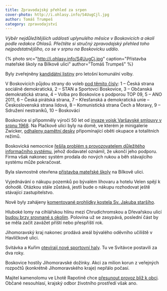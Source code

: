 ```yaml
---
title: Zpravodajský přehled za srpen
cover-photo: http://i.ohlasy.info/S4UugCjl.jpg
author: Tomáš Trumpeš
category: zpravodajství
---
```


*Výběr nejdůležitějších událostí uplynulého měsíce v Boskovicích a okolí podle redakce Ohlasů. Přečtěte si stručný zpravodajský přehled toho nejpodstatnějšího, co se v srpnu na Boskovicku událo.*

{% photo src="http://i.ohlasy.info/S4UugCj.jpg" caption="Přístavba mateřské školy na Bílkově ulici" author="Tomáš Trumpeš" %}

Byly zveřejněny [kandidátní listiny](https://volby.cz/pls/kv2018/kv2211?xjazyk=CZ&xid=1&xv=12&xdz=2&xnumnuts=6201&xobec=581372) pro letošní komunální volby.

V Boskovicích půjdou strany do voleb [pod těmito čísly](http://www.boskovice.cz/losovani-volebnich-cisel-kandidatek/d-34426): 1 – Česká strana sociálně demokratická, 2 – STAN a Sportovci Boskovice, 3 – Občanská demokratická strana, 4 – Volba pro Boskovice s podporou TOP 09, 5 – ANO 2011, 6 – Česká pirátská strana, 7 – Křesťanská a demokratická unie – Československá strana lidová, 8 – Komunistická strana Čech a Moravy, 9 – Sdružení nestraníků, 10 – Boskováci

Boskovice si připomněly výročí 50 let od [invaze vojsk Varšavské smlouvy v srpnu 1968](http://www.ohlasy.info/clanky/2018/08/okupace.html). Na Plačkově ulici byly na domě, ve kterém je minigalerie Zwicker, [odhaleny pamětní desky](http://www.ohlasy.info/clanky/2018/08/slepa-ulicka.html) připomínající oběti okupace a totalitních režimů.

Boskovická nemocnice [řešila problém s provozovatelem důležitého informačního systému](http://www.ohlasy.info/clanky/2018/08/nemocnice-is.html), jehož dodavatel oznámil, že ukončí jeho podporu. Firma však nakonec systém prodala do nových rukou a běh stávajícího systému může pokračovat.

Byla slavnostně otevřena [přístavba mateřské školy](http://boskovice.cz/pristavba-ms-boskovice-byla-slavnostne-otevrena/d-34525) na Bílkově ulici.

Vyjednávání o nákupu pozemků po bývalém lihovaru a hotelu Velen spějí k dohodě. Otázkou stále zůstává, jestli bude o nákupu rozhodovat ještě stávající zastupitelstvo.

Nově byly zahájeny [komentované prohlídky kostela Sv. Jakuba staršího](http://boskovice.cz/prohlidka-kostela-sv-jakuba-s-nbsp-helenou-janikovou/d-34524).

Hluboké lomy na cihlářskou hlínu mezi Chrudichromskou a Dřevařskou ulicí [budou brzy srovnané s okolím](http://www.ohlasy.info/clanky/2018/08/rekultivace-lomu.html). Polovina už se zasypává, poslední část by se měla začít zavážet příští nebo přespříští rok.

Jihomoravský kraj nakonec prodává areál bývalého oděvního učiliště v Havlíčkově ulici.

Svitávka a Kuřim [otevírají nové sportovní haly](http://www.ohlasy.info/clanky/2018/08/haly.html). Tu ve Svitávce postavili za dva roky.

Boskovice hostily Jihomoravské dožínky. Akci za milion korun z veřejných rozpočtů (konkrétně Jihomoravského kraje) nepřálo počasí.

Majitel kamenolomu ve Lhotě Rapotině chce [přesunout provoz blíž k obci](https://blanensky.denik.cz/zpravy_region/presun-kamenolomu-kraj-je-pro-mistni-ale-nesouhlasi-priblizil-by-se-k-obci-20180902.html). Občané nesouhlasí, krajský odbor životního prostředí však ano.
